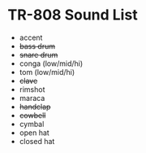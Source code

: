 # TR-808 Sound List
- accent
- ~~bass drum~~
- ~~snare drum~~
- conga (low/mid/hi)
- tom (low/mid/hi)
- ~~clave~~
- rimshot
- maraca
- ~~handclap~~
- ~~cowbell~~
- cymbal
- open hat
- closed hat